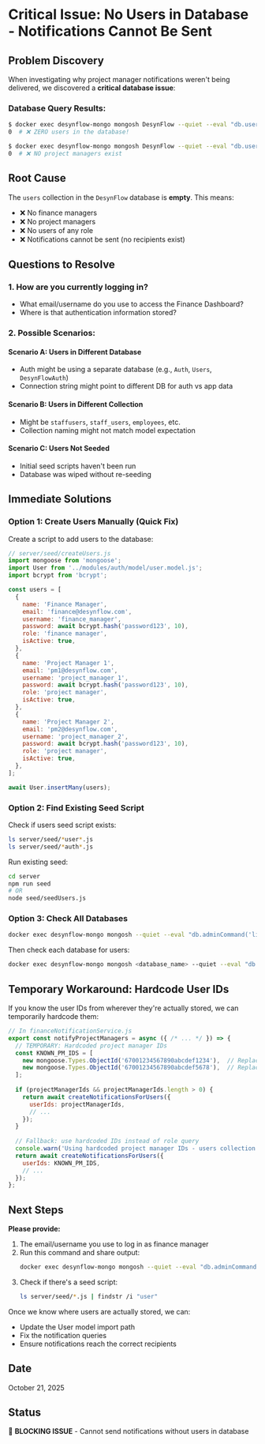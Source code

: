 # Critical Issue: No Users in Database - Notifications Cannot Be Sent

## Problem Discovery

When investigating why project manager notifications weren't being delivered, we discovered a **critical database issue**:

### Database Query Results:
```bash
$ docker exec desynflow-mongo mongosh DesynFlow --quiet --eval "db.users.countDocuments({})"
0  # ❌ ZERO users in the database!
```

```bash
$ docker exec desynflow-mongo mongosh DesynFlow --quiet --eval "db.users.find({role: 'project manager'}).count()"
0  # ❌ NO project managers exist
```

## Root Cause

The `users` collection in the `DesynFlow` database is **empty**. This means:
- ❌ No finance managers
- ❌ No project managers  
- ❌ No users of any role
- ❌ Notifications cannot be sent (no recipients exist)

## Questions to Resolve

### 1. How are you currently logging in?
- What email/username do you use to access the Finance Dashboard?
- Where is that authentication information stored?

### 2. Possible Scenarios:

#### Scenario A: Users in Different Database
- Auth might be using a separate database (e.g., `Auth`, `Users`, `DesynFlowAuth`)
- Connection string might point to different DB for auth vs app data

#### Scenario B: Users in Different Collection
- Might be `staffusers`, `staff_users`, `employees`, etc.
- Collection naming might not match model expectation

#### Scenario C: Users Not Seeded
- Initial seed scripts haven't been run
- Database was wiped without re-seeding

## Immediate Solutions

### Option 1: Create Users Manually (Quick Fix)

Create a script to add users to the database:

```javascript
// server/seed/createUsers.js
import mongoose from 'mongoose';
import User from '../modules/auth/model/user.model.js';
import bcrypt from 'bcrypt';

const users = [
  {
    name: 'Finance Manager',
    email: 'finance@desynflow.com',
    username: 'finance_manager',
    password: await bcrypt.hash('password123', 10),
    role: 'finance manager',
    isActive: true,
  },
  {
    name: 'Project Manager 1',
    email: 'pm1@desynflow.com',
    username: 'project_manager_1',
    password: await bcrypt.hash('password123', 10),
    role: 'project manager',
    isActive: true,
  },
  {
    name: 'Project Manager 2',
    email: 'pm2@desynflow.com',
    username: 'project_manager_2',
    password: await bcrypt.hash('password123', 10),
    role: 'project manager',
    isActive: true,
  },
];

await User.insertMany(users);
```

### Option 2: Find Existing Seed Script

Check if users seed script exists:
```bash
ls server/seed/*user*.js
ls server/seed/*auth*.js
```

Run existing seed:
```bash
cd server
npm run seed
# OR
node seed/seedUsers.js
```

### Option 3: Check All Databases

```bash
docker exec desynflow-mongo mongosh --quiet --eval "db.adminCommand('listDatabases').databases.forEach(db => print(db.name))"
```

Then check each database for users:
```bash
docker exec desynflow-mongo mongosh <database_name> --quiet --eval "db.getCollectionNames()"
```

## Temporary Workaround: Hardcode User IDs

If you know the user IDs from wherever they're actually stored, we can temporarily hardcode them:

```javascript
// In financeNotificationService.js
export const notifyProjectManagers = async ({ /* ... */ }) => {
  // TEMPORARY: Hardcoded project manager IDs
  const KNOWN_PM_IDS = [
    new mongoose.Types.ObjectId('67001234567890abcdef1234'),  // Replace with actual
    new mongoose.Types.ObjectId('67001234567890abcdef5678'),  // Replace with actual
  ];
  
  if (projectManagerIds && projectManagerIds.length > 0) {
    return await createNotificationsForUsers({
      userIds: projectManagerIds,
      // ...
    });
  }
  
  // Fallback: use hardcoded IDs instead of role query
  console.warn('Using hardcoded project manager IDs - users collection appears empty');
  return await createNotificationsForUsers({
    userIds: KNOWN_PM_IDS,
    // ...
  });
};
```

## Next Steps

**Please provide:**
1. The email/username you use to log in as finance manager
2. Run this command and share output:
   ```bash
   docker exec desynflow-mongo mongosh --quiet --eval "db.adminCommand('listDatabases')"
   ```
3. Check if there's a seed script:
   ```bash
   ls server/seed/*.js | findstr /i "user"
   ```

Once we know where users are actually stored, we can:
- Update the User model import path
- Fix the notification queries
- Ensure notifications reach the correct recipients

## Date
October 21, 2025

## Status
🔴 **BLOCKING ISSUE** - Cannot send notifications without users in database
